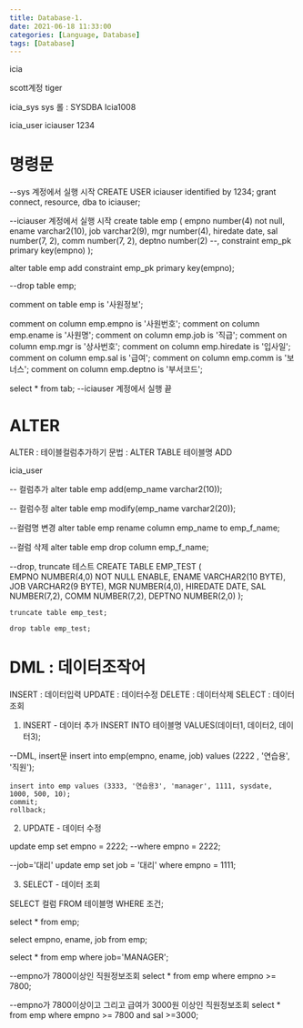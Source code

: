 ```yaml
---
title: Database-1. 
date: 2021-06-18 11:33:00
categories: [Language, Database]
tags: [Database]
---
```




icia

scott계정
tiger

icia_sys
sys         롤 : SYSDBA
Icia1008

icia_user
iciauser
1234

# 명령문

--sys 계정에서 실행 시작
CREATE USER iciauser identified by 1234;
grant connect, resource, dba to iciauser;

--iciauser 계정에서 실행 시작
create table emp
(
    empno number(4) not null,
    ename varchar2(10),
    job varchar2(9),
    mgr number(4),
    hiredate date,
    sal number(7, 2),
    comm number(7, 2),
    deptno number(2)
    --, constraint emp_pk primary key(empno)
);

alter table emp add constraint emp_pk primary key(empno);

--drop table emp;

comment on table emp is '사원정보';

comment on column emp.empno is '사원번호';
comment on column emp.ename is '사원명';
comment on column emp.job is '직급';
comment on column emp.mgr is '상사번호';
comment on column emp.hiredate is '입사일';
comment on column emp.sal is '급여';
comment on column emp.comm is '보너스';
comment on column emp.deptno is '부서코드';

select * from tab;
--iciauser 계정에서 실행 끝


# ALTER

ALTER : 테이블컬럼추가하기
문법 : ALTER TABLE 테이블명 ADD


icia_user

-- 컬럼추가
alter table emp add(emp_name varchar2(10));

-- 컬럼수정
alter table emp modify(emp_name varchar2(20));

--컬럼명 변경
alter table emp rename column emp_name to emp_f_name;

--컬럼 삭제
alter table emp drop column emp_f_name;

--drop, truncate 테스트
CREATE TABLE EMP_TEST
   (	
   EMPNO NUMBER(4,0) NOT NULL ENABLE, 
	ENAME VARCHAR2(10 BYTE), 
	JOB VARCHAR2(9 BYTE), 
	MGR NUMBER(4,0), 
	HIREDATE DATE, 
	SAL NUMBER(7,2), 
	COMM NUMBER(7,2), 
	DEPTNO NUMBER(2,0)
    );
    
    truncate table emp_test;
    
    drop table emp_test;




# DML : 데이터조작어

INSERT : 데이터입력
UPDATE : 데이터수정
DELETE : 데이터삭제
SELECT : 데이터조회


1. INSERT - 데이터 추가
 INSERT INTO 테이블명 VALUES(데이터1, 데이터2, 데이터3);

  --DML, insert문
    insert into emp(empno, ename, job) values (2222 , '연습용', '직원');
    
    insert into emp values (3333, '연습용3', 'manager', 1111, sysdate, 1000, 500, 10);
    commit;
    rollback;
    

2. UPDATE - 데이터 수정

 update emp
    set empno = 2222;
    --where empno = 2222;

 --job='대리'
    update emp
    set job = '대리'
    where empno = 1111;




3. SELECT - 데이터 조회

SELECT 컬럼
FROM 테이블명
WHERE 조건;


select *
from emp;

select empno, ename, job
from emp;

select * from emp where job='MANAGER';

--empno가 7800이상인 직원정보조회
select * from emp where empno >= 7800;

--empno가 7800이상이고 그리고 급여가 3000원 이상인 직원정보조회
select * from emp where empno >= 7800 and sal >=3000;


